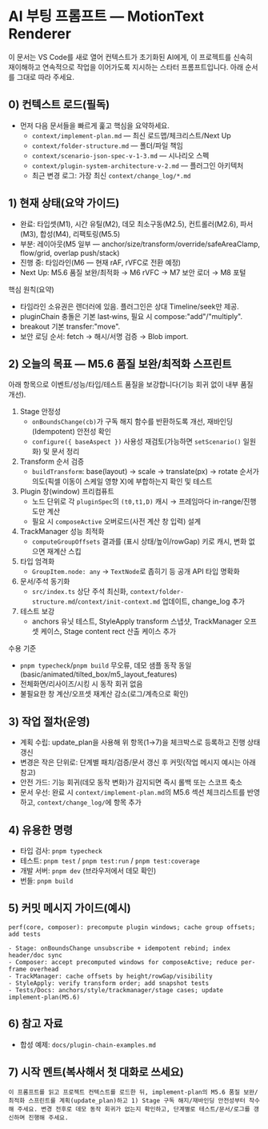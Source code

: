 # AI 부팅 프롬프트 — MotionText Renderer

이 문서는 VS Code를 새로 열어 컨텍스트가 초기화된 AI에게, 이 프로젝트를 신속히 재이해하고 연속적으로 작업을 이어가도록 지시하는 스타터 프롬프트입니다. 아래 순서를 그대로 따라 주세요.

## 0) 컨텍스트 로드(필독)
- 먼저 다음 문서들을 빠르게 훑고 핵심을 요약하세요.
  - `context/implement-plan.md` — 최신 로드맵/체크리스트/Next Up
  - `context/folder-structure.md` — 폴더/파일 책임
  - `context/scenario-json-spec-v-1-3.md` — 시나리오 스펙
  - `context/plugin-system-architecture-v-2.md` — 플러그인 아키텍처
  - 최근 변경 로그: 가장 최신 `context/change_log/*.md`

## 1) 현재 상태(요약 가이드)
- 완료: 타입셋(M1), 시간 유틸(M2), 데모 최소구동(M2.5), 컨트롤러(M2.6), 파서(M3), 합성(M4), 리팩토링(M5.5)
- 부분: 레이아웃(M5 일부 — anchor/size/transform/override/safeAreaClamp, flow/grid, overlap push/stack)
- 진행 중: 타임라인(M6 — 현재 rAF, rVFC로 전환 예정)
- Next Up: M5.6 품질 보완/최적화 → M6 rVFC → M7 보안 로더 → M8 포털

핵심 원칙(요약)
- 타임라인 소유권은 렌더러에 있음. 플러그인은 상대 Timeline/seek만 제공.
- pluginChain 충돌은 기본 last‑wins, 필요 시 compose:"add"/"multiply".
- breakout 기본 transfer:"move".
- 보안 로딩 순서: fetch → 해시/서명 검증 → Blob import.

## 2) 오늘의 목표 — M5.6 품질 보완/최적화 스프린트
아래 항목으로 이벤트/성능/타입/테스트 품질을 보강합니다(기능 회귀 없이 내부 품질 개선).

1) Stage 안정성
   - `onBoundsChange(cb)`가 구독 해지 함수를 반환하도록 개선, 재바인딩(Idempotent) 안전성 확인
   - `configure({ baseAspect })` 사용성 재검토(가능하면 `setScenario()` 일원화) 및 문서 정리
2) Transform 순서 검증
   - `buildTransform`: base(layout) → scale → translate(px) → rotate 순서가 의도(픽셀 이동이 스케일 영향 X)에 부합하는지 확인 및 테스트
3) Plugin 창(window) 프리컴퓨트
   - 노드 단위로 각 `pluginSpec`의 `(t0,t1,D)` 캐시 → 프레임마다 in-range/진행도만 계산
   - 필요 시 `composeActive` 오버로드(사전 계산 창 입력) 설계
4) TrackManager 성능 최적화
   - `computeGroupOffsets` 결과를 (표시 상태/높이/rowGap) 키로 캐시, 변화 없으면 재계산 스킵
5) 타입 엄격화
   - `GroupItem.node: any` → `TextNode`로 좁히기 등 공개 API 타입 명확화
6) 문서/주석 동기화
   - `src/index.ts` 상단 주석 최신화, `context/folder-structure.md`/`context/init-context.md` 업데이트, change_log 추가
7) 테스트 보강
   - anchors 유닛 테스트, StyleApply transform 스냅샷, TrackManager 오프셋 케이스, Stage content rect 산출 케이스 추가

수용 기준
- `pnpm typecheck`/`pnpm build` 무오류, 데모 샘플 동작 동일(basic/animated/tilted_box/m5_layout_features)
- 전체화면/리사이즈/시킹 시 동작 회귀 없음
- 불필요한 창 계산/오프셋 재계산 감소(로그/계측으로 확인)

## 3) 작업 절차(운영)
- 계획 수립: update_plan을 사용해 위 항목(1→7)을 체크박스로 등록하고 진행 상태 갱신
- 변경은 작은 단위로: 단계별 패치/검증/문서 갱신 후 커밋(작업 메시지 예시는 아래 참고)
- 안전 가드: 기능 회귀(데모 동작 변화)가 감지되면 즉시 롤백 또는 스코프 축소
- 문서 우선: 완료 시 `context/implement-plan.md`의 M5.6 섹션 체크리스트를 반영하고, `context/change_log/`에 항목 추가

## 4) 유용한 명령
- 타입 검사: `pnpm typecheck`
- 테스트: `pnpm test` / `pnpm test:run` / `pnpm test:coverage`
- 개발 서버: `pnpm dev` (브라우저에서 데모 확인)
- 번들: `pnpm build`

## 5) 커밋 메시지 가이드(예시)
```
perf(core, composer): precompute plugin windows; cache group offsets; add tests

- Stage: onBoundsChange unsubscribe + idempotent rebind; index header/doc sync
- Composer: accept precomputed windows for composeActive; reduce per-frame overhead
- TrackManager: cache offsets by height/rowGap/visibility
- StyleApply: verify transform order; add snapshot tests
- Tests/Docs: anchors/style/trackmanager/stage cases; update implement-plan(M5.6)
```

## 6) 참고 자료
- 합성 예제: `docs/plugin-chain-examples.md`

## 7) 시작 멘트(복사해서 첫 대화로 쓰세요)
```
이 프롬프트를 읽고 프로젝트 컨텍스트를 로드한 뒤, implement-plan의 M5.6 품질 보완/최적화 스프린트를 계획(update_plan)하고 1) Stage 구독 해지/재바인딩 안전성부터 착수해 주세요. 변경 전후로 데모 동작 회귀가 없는지 확인하고, 단계별로 테스트/문서/로그를 갱신하며 진행해 주세요.
```
